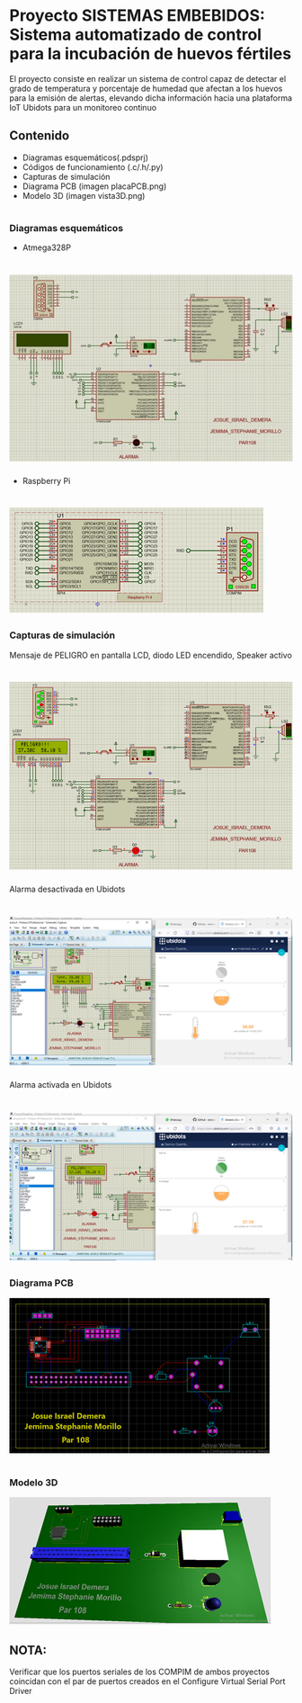 # Proyecto SISTEMAS EMBEBIDOS: Sistema automatizado de control para la incubación de huevos fértiles

El proyecto consiste en realizar un sistema de control capaz de detectar el grado de temperatura y porcentaje de humedad que afectan a los huevos para la emisión de alertas, elevando dicha información hacia una plataforma IoT Ubidots para un monitoreo continuo

## Contenido
- Diagramas esquemáticos(.pdsprj)
- Códigos de funcionamiento (.c/.h/.py)
- Capturas de simulación
- Diagrama PCB (imagen placaPCB.png)
- Modelo 3D (imagen vista3D.png)
#
### Diagramas esquemáticos
- Atmega328P
# ![Image text](https://github.com/JemimaMorillo/proyectoEMBEBIDOS/blob/main/Esquemas/esquema1.jpg)

- Raspberry Pi
# ![Image text](https://github.com/JemimaMorillo/proyectoEMBEBIDOS/blob/main/Esquemas/esquema2.png)

### Capturas de simulación

Mensaje de PELIGRO en pantalla LCD, diodo LED encendido, Speaker activo
# ![Image text](https://github.com/JemimaMorillo/proyectoEMBEBIDOS/blob/main/Capturas%20de%20simulacion/prueba.png)


Alarma desactivada en Ubidots

# ![Image text](https://github.com/JemimaMorillo/proyectoEMBEBIDOS/blob/main/Capturas%20de%20simulacion/ubidots1.png)

 Alarma activada en Ubidots
# ![Image text](https://github.com/JemimaMorillo/proyectoEMBEBIDOS/blob/main/Capturas%20de%20simulacion/ubidots2.png)


### Diagrama PCB

![Image text](https://github.com/JemimaMorillo/proyectoEMBEBIDOS/blob/main/placaPCB.png)
#
### Modelo 3D
![Image text](https://github.com/JemimaMorillo/proyectoEMBEBIDOS/blob/main/vista3D.png)

## NOTA: 
Verificar que los puertos seriales de los COMPIM de ambos proyectos coincidan con el par de puertos creados en el Configure Virtual Serial Port Driver
